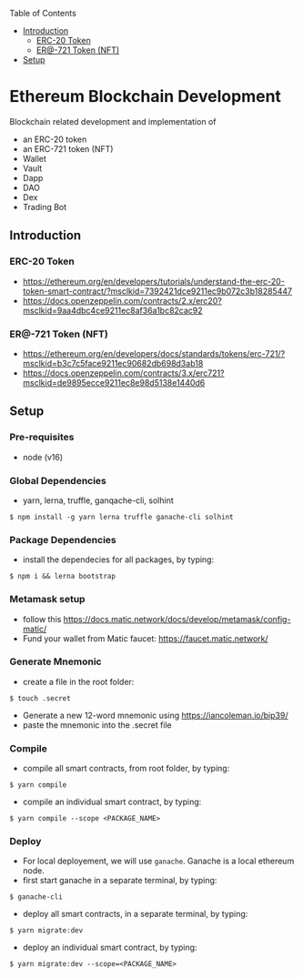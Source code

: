 <!-- vscode-markdown-toc -->
Table of Contents
* [Introduction](#Introduction)
	* [ERC-20 Token](#ERC-20Token)
	* [ER@-721 Token (NFT)](#ER-721TokenNFT)
* [Setup](#Setup)

<!-- vscode-markdown-toc-config
	numbering=false
	autoSave=true
	/vscode-markdown-toc-config -->
<!-- /vscode-markdown-toc -->

# Ethereum Blockchain Development
Blockchain related development and implementation of
- an ERC-20 token
- an ERC-721 token (NFT)
- Wallet
- Vault
- Dapp
- DAO
- Dex
- Trading Bot

## <a name='Introduction'></a>Introduction
### <a name='ERC-20Token'></a>ERC-20 Token
- https://ethereum.org/en/developers/tutorials/understand-the-erc-20-token-smart-contract/?msclkid=7392421dce9211ec9b072c3b18285447
- https://docs.openzeppelin.com/contracts/2.x/erc20?msclkid=9aa4dbc4ce9211ec8af36a1bc82cac92

### <a name='ER-721TokenNFT'></a>ER@-721 Token (NFT)
- https://ethereum.org/en/developers/docs/standards/tokens/erc-721/?msclkid=b3c7c5face9211ec90682db698d3ab18
- https://docs.openzeppelin.com/contracts/3.x/erc721?msclkid=de9895ecce9211ec8e98d5138e1440d6


## <a name='Setup'></a>Setup
### Pre-requisites 
- node (v16)
  
### Global Dependencies
- yarn, lerna, truffle, ganqache-cli, solhint
```
$ npm install -g yarn lerna truffle ganache-cli solhint
```

### Package Dependencies
- install the dependecies for all packages, by typing:
```
$ npm i && lerna bootstrap
```


### Metamask setup
- follow this https://docs.matic.network/docs/develop/metamask/config-matic/
- Fund your wallet from Matic faucet: https://faucet.matic.network/


### Generate Mnemonic
- create a file in the root folder:
```
$ touch .secret
```
- Generate a new 12-word mnemonic using https://iancoleman.io/bip39/
- paste the mnemonic into the .secret file


### Compile
- compile all smart contracts, from root folder, by typing:
```
$ yarn compile
```

- compile an individual smart contract, by typing:
```
$ yarn compile --scope <PACKAGE_NAME>
```


### Deploy
- For local deployement, we will use `ganache`. Ganache is a local ethereum node. 
- first start ganache in a separate terminal, by typing:
```
$ ganache-cli
```

- deploy all smart contracts, in a separate terminal, by typing:
```
$ yarn migrate:dev
```

- deploy an individual smart contract, by typing:
```
$ yarn migrate:dev --scope=<PACKAGE_NAME>
```